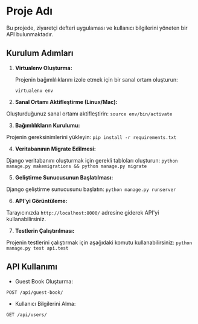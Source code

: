 # Proje Adı

Bu projede, ziyaretçi defteri uygulaması ve kullanıcı bilgilerini yöneten bir API bulunmaktadır.

## Kurulum Adımları

1. **Virtualenv Oluşturma:**
   
   Projenin bağımlılıklarını izole etmek için bir sanal ortam oluşturun:
   
   ``` virtualenv env ```


2. **Sanal Ortamı Aktifleştirme (Linux/Mac):**

Oluşturduğunuz sanal ortamı aktifleştirin:
   ``` source env/bin/activate ```

3. **Bağımlılıkların Kurulumu:**

Projenin gereksinimlerini yükleyin:
   ```pip install -r requirements.txt```

4. **Veritabanının Migrate Edilmesi:**

Django veritabanını oluşturmak için gerekli tabloları oluşturun:
   ```python manage.py makemigrations && python manage.py migrate```

5. **Geliştirme Sunucusunun Başlatılması:**

Django geliştirme sunucusunu başlatın:
   ```python manage.py runserver```

6. **API'yi Görüntüleme:**

Tarayıcınızda `http://localhost:8000/` adresine giderek API'yi kullanabilirsiniz.

7. **Testlerin Çalıştırılması:**

Projenin testlerini çalıştırmak için aşağıdaki komutu kullanabilirsiniz:
   ```python manage.py test api.test```

## API Kullanımı

- Guest Book Oluşturma:

`POST /api/guest-book/`

- Kullanıcı Bilgilerini Alma:

`GET /api/users/`


